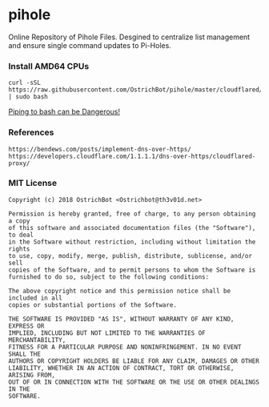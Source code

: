 # pihole
Online Repository of Pihole Files. Desgined to centralize list management and ensure single command updates to Pi-Holes.

### Install AMD64 CPUs
```
curl -sSL https://raw.githubusercontent.com/OstrichBot/pihole/master/cloudflared/install_amd64.sh | sudo bash
```
[Piping to bash can be Dangerous!](https://pi-hole.net/2016/07/25/curling-and-piping-to-bash/)

### References
```
https://bendews.com/posts/implement-dns-over-https/
https://developers.cloudflare.com/1.1.1.1/dns-over-https/cloudflared-proxy/
```

### MIT License 
```
Copyright (c) 2018 OstrichBot <Ostrichbot@th3v01d.net>

Permission is hereby granted, free of charge, to any person obtaining a copy
of this software and associated documentation files (the "Software"), to deal
in the Software without restriction, including without limitation the rights
to use, copy, modify, merge, publish, distribute, sublicense, and/or sell
copies of the Software, and to permit persons to whom the Software is
furnished to do so, subject to the following conditions:

The above copyright notice and this permission notice shall be included in all
copies or substantial portions of the Software.

THE SOFTWARE IS PROVIDED "AS IS", WITHOUT WARRANTY OF ANY KIND, EXPRESS OR
IMPLIED, INCLUDING BUT NOT LIMITED TO THE WARRANTIES OF MERCHANTABILITY,
FITNESS FOR A PARTICULAR PURPOSE AND NONINFRINGEMENT. IN NO EVENT SHALL THE
AUTHORS OR COPYRIGHT HOLDERS BE LIABLE FOR ANY CLAIM, DAMAGES OR OTHER
LIABILITY, WHETHER IN AN ACTION OF CONTRACT, TORT OR OTHERWISE, ARISING FROM,
OUT OF OR IN CONNECTION WITH THE SOFTWARE OR THE USE OR OTHER DEALINGS IN THE
SOFTWARE.
```

